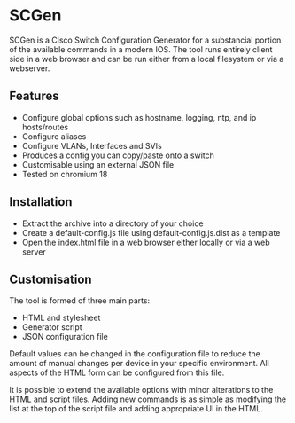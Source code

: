 SCGen
=====

SCGen is a Cisco Switch Configuration Generator for a substancial portion of 
the available commands in a modern IOS. The tool runs entirely client side in
a web browser and can be run either from a local filesystem or via a
webserver.

Features
--------

* Configure global options such as hostname, logging, ntp, and ip hosts/routes
* Configure aliases
* Configure VLANs, Interfaces and SVIs
* Produces a config you can copy/paste onto a switch
* Customisable using an external JSON file
* Tested on chromium 18

Installation
------------

* Extract the archive into a directory of your choice
* Create a default-config.js file using default-config.js.dist as a template
* Open the index.html file in a web browser either locally or via a web server

Customisation
-------------

The tool is formed of three main parts:

* HTML and stylesheet
* Generator script
* JSON configuration file

Default values can be changed in the configuration file to reduce the amount
of manual changes per device in your specific environment. All aspects of the
HTML form can be configured from this file.

It is possible to extend the available options with minor alterations to the
HTML and script files. Adding new commands is as simple as modifying the list
at the top of the script file and adding appropriate UI in the HTML.

